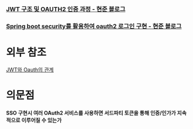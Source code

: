  ### [JWT 구조 및 OAUTH2 인증 과정 - 현준 블로그](https://why-doing.tistory.com/manage/newpost/15?type=post&returnURL=https%3A%2F%2Fwhy-doing.tistory.com%2Fmanage%2Fposts%3Fcategory%3D0)

### [Spring boot security를 활용하여 oauth2 로그인 구현 - 현준 블로그](https://why-doing.tistory.com/16)


# 외부 참조
[JWT와 Oauth의 관계](https://jeonyoungho.github.io/posts/JWT와-OAuth의-관계/)

# 의문점
#### SSO 구현시 여러 OAuth2 서비스를 사용하면 서드파티 토큰을 통해 인증/인가가 지속적으로 이루어질 수 있는가